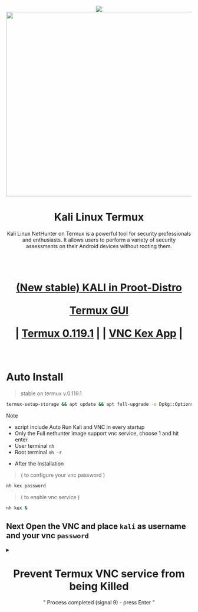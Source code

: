 <p align="center"><img src="https://hits.seeyoufarm.com/api/count/incr/badge.svg?url=https%3A%2F%2Fgithub.com%2Fxiv3r%2FKali-Linux-Termux&count_bg=%2379C83D&title_bg=%23555555&icon=&icon_color=%23E7E7E7&title=%F0%9F%91%81%EF%B8%8F%F0%9F%91%81%EF%B8%8F&edge_flat=false">

<img width="1100" height="500" src="https://github.com/xiv3r/Kali-Linux-Termux/blob/main/images.jpeg">

# <h1 align="center"> Kali Linux Termux </h1>
 
<p align="center">Kali Linux NetHunter on Termux is a powerful tool for security professionals and enthusiasts. It allows users to perform a variety of security assessments on their Android devices without rooting them.</p>

<br></br>

<h1 align="center">

[(New stable) KALI in Proot-Distro](https://github.com/xiv3r/termux-proot-distro)
 
[Termux GUI](https://wiki.termux.com/wiki/Graphical_Environment)
   
| [Termux 0.119.1](https://github.com/xiv3r/Kali-Linux-Termux/releases/download/Apps/Termux_v0.119.1.apk)
|
| [VNC Kex App](https://store.nethunter.com/repo/com.offsec.nethunter.kex_11525001.apk)
|
</h1>

<br>

# Auto Install
> stable on termux v.0.119.1
```sh
termux-setup-storage && apt update && apt full-upgrade -o Dpkg::Options::="--force-confdef" -o Dpkg::Options::="--force-confold" -y && echo "clear && nh & nh kex &" >> $PREFIX/etc/bash.bashrc && apt install wget -y && wget -qO- https://raw.githubusercontent.com/xiv3r/Kali-Linux-Termux/refs/heads/main/install.sh | bash && ./install-nethunter-termux && nh -r
```
> [!Note]
> - script include Auto Run Kali and VNC in every startup
> - Only the Full nethunter image support vnc service, choose 1 and hit enter.
> - User terminal `nh`
> - Root terminal `nh -r`

- After the Installation
> ( to configure your vnc password )
```sh
nh kex password 
```        
> ( to enable vnc service )
```sh
nh kex &
```
## Next Open the VNC and place `kali` as username and your vnc `password`

 <details><summary>
  
 <div align="center">
  
 # Prevent Termux VNC service from being Killed
 </div>
  
 <p align="center">" Process completed (signal 9) - press Enter "</p>

 </summary>

- Without PC Using Wireless debugger [VIDEO](https://www.youtube.com/watch?v=vK1Jx9ydi5c)

- Install adb in termux:
```sh
apt install android-tools -y
```
- Install adb and fastboot in [linux and windows](https://developer.android.com/tools/adb#:~:text=To%20use%20adb%20with%20a,connect%20your%20device%20with%20USB.):

- Auto Fixed
```sh
curl https://raw.githubusercontent.com/xiv3r/Kali-Linux-Termux/refs/heads/main/adb.sh | sudo sh
```
- Maual install 
```sh
apt install adb fastboot -y
```
- Note: Connect your mobile to the computer then enable [Developer Option](https://www.digitaltrends.com/mobile/how-to-get-developer-options-on-android/) and enable USB Debugging
  
- Now Execute
```sh
adb devices
```
Note:Popup and Pair your device  
- Execute the commands below, These commands will disable the phantom process killer:
```sh
adb shell /system/bin/device_config set_sync_disabled_for_tests persistent

adb shell /system/bin/device_config put activity_manager max_phantom_processes 2147483647

adb shell settings put global settings_enable_monitor_phantom_procs false
```
- To verify:
```sh
adb shell /system/bin/dumpsys activity settings | grep max_phantom_processes

adb shell /system/bin/device_config get activity_manager max_phantom_processes
```

</details>
